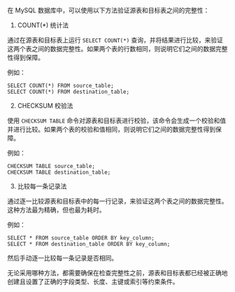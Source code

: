 在 MySQL 数据库中，可以使用以下方法验证源表和目标表之间的完整性：

1. COUNT(*) 统计法

通过在源表和目标表上运行 `SELECT COUNT(*)` 查询，并将结果进行比较，来验证这两个表之间的数据完整性。如果两个表的行数相同，则说明它们之间的数据完整性得到保障。

例如：

```
SELECT COUNT(*) FROM source_table;
SELECT COUNT(*) FROM destination_table;
```

2. CHECKSUM 校验法

使用 `CHECKSUM TABLE` 命令对源表和目标表进行校验，该命令会生成一个校验和值并进行比较。如果两个表的校验和值相同，则说明它们之间的数据完整性得到保障。

例如：

```
CHECKSUM TABLE source_table;
CHECKSUM TABLE destination_table;
```

3. 比较每一条记录法

通过逐一比较源表和目标表中的每一行记录，来验证这两个表之间的数据完整性。这种方法最为精确，但也最为耗时。

例如：

```
SELECT * FROM source_table ORDER BY key_column;
SELECT * FROM destination_table ORDER BY key_column;
```

然后手动逐一比较每一条记录是否相同。

无论采用哪种方法，都需要确保在检查完整性之前，源表和目标表都已经被正确地创建且设置了正确的字段类型、长度、主键或索引等约束条件。